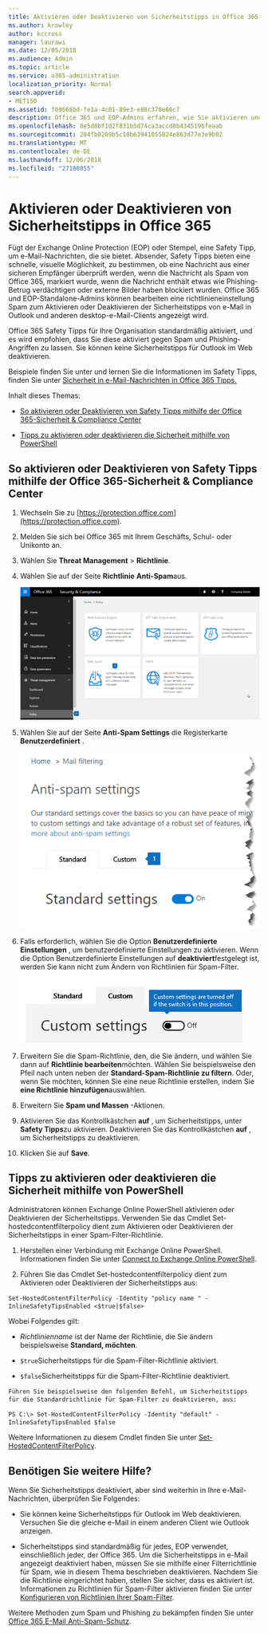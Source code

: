 ```yaml
---
title: Aktivieren oder Deaktivieren von Sicherheitstipps in Office 365
ms.author: krowley
author: kccross
manager: laurawi
ms.date: 12/05/2018
ms.audience: Admin
ms.topic: article
ms.service: o365-administration
localization_priority: Normal
search.appverid:
- MET150
ms.assetid: f09668bd-fe1a-4c01-89e3-e88c370e66c7
description: Office 365 und EOP-Admins erfahren, wie Sie aktivieren und Deaktivieren der Sicherheitstipps in e-Mail-Nachrichten.
ms.openlocfilehash: 8e5d8bf1d2f831b5d74ca3accd8b434519bfeaab
ms.sourcegitcommit: 204fb0269b5c10b63941055824e863d77e3e9b02
ms.translationtype: MT
ms.contentlocale: de-DE
ms.lasthandoff: 12/06/2018
ms.locfileid: "27180855"
---
```

# <a name="enable-or-disable-safety-tips-in-office-365"></a>Aktivieren oder Deaktivieren von Sicherheitstipps in Office 365

Fügt der Exchange Online Protection (EOP) oder Stempel, eine Safety Tipp, um e-Mail-Nachrichten, die sie bietet. Absender, Safety Tipps bieten eine schnelle, visuelle Möglichkeit, zu bestimmen, ob eine Nachricht aus einer sicheren Empfänger überprüft werden, wenn die Nachricht als Spam von Office 365, markiert wurde, wenn die Nachricht enthält etwas wie Phishing-Betrug verdächtigen oder externe Bilder haben blockiert wurden. Office 365 und EOP-Standalone-Admins können bearbeiten eine richtlinieneinstellung Spam zum Aktivieren oder Deaktivieren der Sicherheitstipps von e-Mail in Outlook und anderen desktop-e-Mail-Clients angezeigt wird. 
  
Office 365 Safety Tipps für Ihre Organisation standardmäßig aktiviert, und es wird empfohlen, dass Sie diese aktiviert gegen Spam und Phishing-Angriffen zu lassen. Sie können keine Sicherheitstipps für Outlook im Web deaktivieren.
  
Beispiele finden Sie unter und lernen Sie die Informationen im Safety Tipps, finden Sie unter [Sicherheit in e-Mail-Nachrichten in Office 365 Tipps.](safety-tips-in-office-365.md)
  
Inhalt dieses Themas:
  
- [So aktivieren oder Deaktivieren von Safety Tipps mithilfe der Office 365-Sicherheit &amp; Compliance Center](enable-or-disable-safety-tips.md#SandCCsafetytip)
    
- [Tipps zu aktivieren oder deaktivieren die Sicherheit mithilfe von PowerShell](enable-or-disable-safety-tips.md#pshellsafetytip)
    
## <a name="to-enable-or-disable-safety-tips-by-using-the-office-365-security-amp-compliance-center"></a>So aktivieren oder Deaktivieren von Safety Tipps mithilfe der Office 365-Sicherheit &amp; Compliance Center
<a name="SandCCsafetytip"> </a>

1. Wechseln Sie zu [https://protection.office.com](https://protection.office.com).
    
2. Melden Sie sich bei Office 365 mit Ihrem Geschäfts, Schul- oder Unikonto an.
    
3. Wählen Sie **Threat Management** \> **Richtlinie**. 
    
4. Wählen Sie auf der Seite **Richtlinie** **Anti-Spam**aus.
    
    ![Dieser Screenshot zeigt, wie Sie auf der Seite Anti-Spam Settings in das Wertpapier abrufen &amp; Compliance Center.](media/b8eb2ee3-2eb1-4ea2-b138-f6d7fb2e23de.png)
  
5. Wählen Sie auf der Seite **Anti-Spam Settings** die Registerkarte **Benutzerdefiniert** . 
    
    ![Dieser Screenshot zeigt den Speicherort der benutzerdefinierten Registerkarte auf der Seite Anti-Spam Settings in das Wertpapier &amp; Compliance Center.](media/1d688d23-e6f3-4de5-84a7-e8ce31786193.png)
  
6. Falls erforderlich, wählen Sie die Option **Benutzerdefinierte Einstellungen** , um benutzerdefinierte Einstellungen zu aktivieren. Wenn die Option Benutzerdefinierte Einstellungen auf **deaktiviert**festgelegt ist, werden Sie kann nicht zum Ändern von Richtlinien für Spam-Filter.
    
    ![Dieser Screenshot zeigt benutzerdefinierten Anti-Spam-Filter Richtlinieneinstellungen deaktiviert.](media/94f900ad-b556-4a31-a3ac-acfcd72e71b8.png)
  
7. Erweitern Sie die Spam-Richtlinie, den, die Sie ändern, und wählen Sie dann auf **Richtlinie bearbeiten**möchten. Wählen Sie beispielsweise den Pfeil nach unten neben der **Standard-Spam-Richtlinie zu filtern**. Oder, wenn Sie möchten, können Sie eine neue Richtlinie erstellen, indem Sie **eine Richtlinie hinzufügen**auswählen.
    
8. Erweitern Sie **Spam und Massen** -Aktionen. 
    
9. Aktivieren Sie das Kontrollkästchen **auf** , um Sicherheitstipps, unter **Safety Tipps**zu aktivieren. Deaktivieren Sie das Kontrollkästchen **auf** , um Sicherheitstipps zu deaktivieren. 
    
10. Klicken Sie auf **Save**.
    
## <a name="to-enable-or-disable-safety-tips-by-using-powershell"></a>Tipps zu aktivieren oder deaktivieren die Sicherheit mithilfe von PowerShell
<a name="pshellsafetytip"> </a>

Administratoren können Exchange Online PowerShell aktivieren oder Deaktivieren der Sicherheitstipps. Verwenden Sie das Cmdlet Set-hostedcontentfilterpolicy dient zum Aktivieren oder Deaktivieren der Sicherheitstipps in einer Spam-Filter-Richtlinie.
  
1. Herstellen einer Verbindung mit Exchange Online PowerShell. Informationen finden Sie unter [Connect to Exchange Online PowerShell](http://go.microsoft.com/fwlink/p/?LinkId=396554).
    
2. Führen Sie das Cmdlet Set-hostedcontentfilterpolicy dient zum Aktivieren oder Deaktivieren der Sicherheitstipps aus:
    
  ```
  Set-HostedContentFilterPolicy -Identity "policy name " -InlineSafetyTipsEnabled <$true|$false>
  ```

Wobei Folgendes gilt:
    
  -  *Richtlinienname* ist der Name der Richtlinie, die Sie ändern beispielsweise **Standard, möchten**.
    
  -  `$true`Sicherheitstipps für die Spam-Filter-Richtlinie aktiviert. 
    
  -  `$false`Sicherheitstipps für die Spam-Filter-Richtlinie deaktiviert. 
    
    Führen Sie beispielsweise den folgenden Befehl, um Sicherheitstipps für die Standardrichtlinie für Spam-Filter zu deaktivieren, aus:
    
  ```
  PS C:\> Set-HostedContentFilterPolicy -Identity "default" -InlineSafetyTipsEnabled $false
  ```

Weitere Informationen zu diesem Cmdlet finden Sie unter [Set-HostedContentFilterPolicy](https://technet.microsoft.com/library/jj200781.aspx).
    
## <a name="still-need-help"></a>Benötigen Sie weitere Hilfe?
<a name="pshellsafetytip"> </a>

Wenn Sie Sicherheitstipps deaktiviert, aber sind weiterhin in Ihre e-Mail-Nachrichten, überprüfen Sie Folgendes:
  
- Sie können keine Sicherheitstipps für Outlook im Web deaktivieren. Versuchen Sie die gleiche e-Mail in einem anderen Client wie Outlook anzeigen.
    
- Sicherheitstipps sind standardmäßig für jedes, EOP verwendet, einschließlich jeder, der Office 365. Um die Sicherheitstipps in e-Mail angezeigt deaktiviert haben, müssen Sie sie mithilfe einer Filterrichtlinie für Spam, wie in diesem Thema beschrieben deaktivieren. Nachdem Sie die Richtlinie eingerichtet haben, stellen Sie sicher, dass es aktiviert ist. Informationen zu Richtlinien für Spam-Filter aktivieren finden Sie unter [Konfigurieren von Richtlinien Ihrer Spam-Filter](https://technet.microsoft.com/library/jj200684.aspx).
    
Weitere Methoden zum Spam und Phishing zu bekämpfen finden Sie unter [Office 365 E-Mail Anti-Spam-Schutz](anti-spam-protection.md).
  

